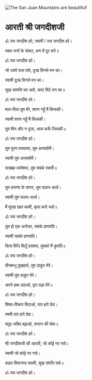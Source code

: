 ![The San Juan Mountains are beautiful!](lib/assets/images/artis/img.png "San Juan Mountains")

#  आरती श्री जगदीशजी 

ॐ जय जगदीश हरे, स्वामी ! जय जगदीश हरे।

भक्त जनों के संकट, क्षण में दूर करे॥

ॐ जय जगदीश हरे।

जो ध्यावे फल पावे, दुःख विनसे मन का।

स्वामी दुःख विनसे मन का।

सुख सम्पत्ति घर आवे, कष्ट मिटे तन का॥

ॐ जय जगदीश हरे।

मात-पिता तुम मेरे, शरण गहूँ मैं किसकी।

स्वामी शरण गहूँ मैं किसकी।

तुम बिन और न दूजा, आस करूँ जिसकी॥

ॐ जय जगदीश हरे।

तुम पूरण परमात्मा, तुम अन्तर्यामी।

स्वामी तुम अन्तर्यामी।

पारब्रह्म परमेश्वर, तुम सबके स्वामी॥

ॐ जय जगदीश हरे।

तुम करुणा के सागर, तुम पालन-कर्ता।

स्वामी तुम पालन-कर्ता।

मैं मूरख खल कामी, कृपा करो भर्ता॥

ॐ जय जगदीश हरे।

तुम हो एक अगोचर, सबके प्राणपति।

स्वामी सबके प्राणपति।

किस विधि मिलूँ दयामय, तुमको मैं कुमति॥

ॐ जय जगदीश हरे।

दीनबन्धु दुखहर्ता, तुम ठाकुर मेरे।

स्वामी तुम ठाकुर मेरे।

अपने हाथ उठा‌ओ, द्वार पड़ा तेरे॥

ॐ जय जगदीश हरे।

विषय-विकार मिटा‌ओ, पाप हरो देवा।

स्वमी पाप हरो देवा।

श्रद्धा-भक्ति बढ़ा‌ओ, सन्तन की सेवा॥

ॐ जय जगदीश हरे।

श्री जगदीशजी की आरती, जो कोई नर गावे।

स्वामी जो कोई नर गावे।

कहत शिवानन्द स्वामी, सुख संपत्ति पावे॥

ॐ जय जगदीश हरे।